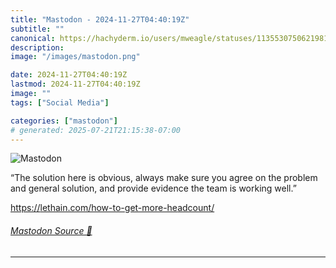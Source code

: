 ```yaml
---
title: "Mastodon - 2024-11-27T04:40:19Z"
subtitle: ""
canonical: https://hachyderm.io/users/mweagle/statuses/113553075062198157
description:
image: "/images/mastodon.png"

date: 2024-11-27T04:40:19Z
lastmod: 2024-11-27T04:40:19Z
image: ""
tags: ["Social Media"]

categories: ["mastodon"]
# generated: 2025-07-21T21:15:38-07:00
---
```

![Mastodon](/images/mastodon.png)

<p>“The solution here is obvious, always make sure you agree on the problem and general solution, and provide evidence the team is working well.”</p><p><a href="https://lethain.com/how-to-get-more-headcount/" target="_blank" rel="nofollow noopener noreferrer" translate="no"><span class="invisible">https://</span><span class="ellipsis">lethain.com/how-to-get-more-he</span><span class="invisible">adcount/</span></a></p>


###### [Mastodon Source 🐘](https://hachyderm.io/@mweagle/113553075062198157)

___

